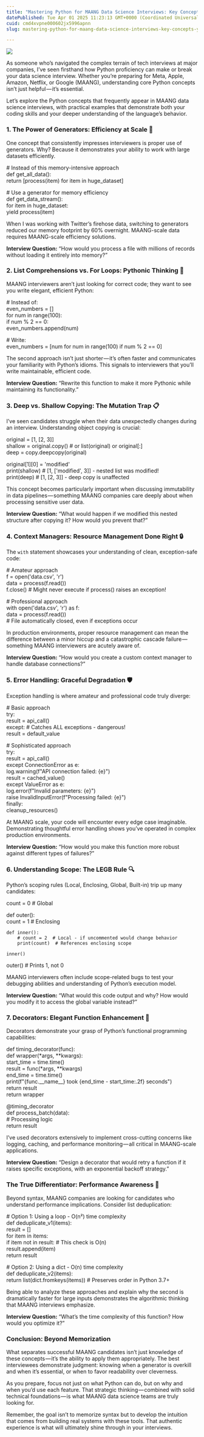 ```yaml
---
title: "Mastering Python for MAANG Data Science Interviews: Key Concepts You Need to Know 🐍💻"
datePublished: Tue Apr 01 2025 11:23:13 GMT+0000 (Coordinated Universal Time)
cuid: cmd4xvpne000602jx5996apnn
slug: mastering-python-for-maang-data-science-interviews-key-concepts-you-need-to-know-b678da423d1f

---
```


![](https://cdn.hashnode.com/res/hashnode/image/upload/v1752608549159/0403066e-a3f2-4860-b46b-68ec2f8ddb7d.png)

As someone who’s navigated the complex terrain of tech interviews at major companies, I’ve seen firsthand how Python proficiency can make or break your data science interview. Whether you’re preparing for Meta, Apple, Amazon, Netflix, or Google (MAANG), understanding core Python concepts isn’t just helpful — it’s essential.

Let’s explore the Python concepts that frequently appear in MAANG data science interviews, with practical examples that demonstrate both your coding skills and your deeper understanding of the language’s behavior.

### 1\. The Power of Generators: Efficiency at Scale 🔄

One concept that consistently impresses interviewers is proper use of generators. Why? Because it demonstrates your ability to work with large datasets efficiently.

\# Instead of this memory-intensive approach  
def get\_all\_data():  
    return \[process(item) for item in huge\_dataset\]

\# Use a generator for memory efficiency  
def get\_data\_stream():  
    for item in huge\_dataset:  
        yield process(item)

When I was working with Twitter’s firehose data, switching to generators reduced our memory footprint by 60% overnight. MAANG-scale data requires MAANG-scale efficiency solutions.

**Interview Question:** “How would you process a file with millions of records without loading it entirely into memory?”

### 2\. List Comprehensions vs. For Loops: Pythonic Thinking 🧠

MAANG interviewers aren’t just looking for correct code; they want to see you write elegant, efficient Python:

\# Instead of:  
even\_numbers = \[\]  
for num in range(100):  
    if num % 2 == 0:  
        even\_numbers.append(num)

\# Write:  
even\_numbers = \[num for num in range(100) if num % 2 == 0\]

The second approach isn’t just shorter — it’s often faster and communicates your familiarity with Python’s idioms. This signals to interviewers that you’ll write maintainable, efficient code.

**Interview Question:** “Rewrite this function to make it more Pythonic while maintaining its functionality.”

### 3\. Deep vs. Shallow Copying: The Mutation Trap 📋

I’ve seen candidates struggle when their data unexpectedly changes during an interview. Understanding object copying is crucial:

original = \[1, \[2, 3\]\]  
shallow = original.copy()  \# or list(original) or original\[:\]  
deep = copy.deepcopy(original)

original\[1\]\[0\] = 'modified'  
print(shallow)  # \[1, \['modified', 3\]\] - nested list was modified!  
print(deep)     # \[1, \[2, 3\]\] - deep copy is unaffected

This concept becomes particularly important when discussing immutability in data pipelines — something MAANG companies care deeply about when processing sensitive user data.

**Interview Question:** “What would happen if we modified this nested structure after copying it? How would you prevent that?”

### 4\. Context Managers: Resource Management Done Right 🔒

The `with` statement showcases your understanding of clean, exception-safe code:

\# Amateur approach  
f = open('data.csv', 'r')  
data = process(f.read())  
f.close()  # Might never execute if process() raises an exception!

\# Professional approach  
with open('data.csv', 'r') as f:  
    data = process(f.read())  
\# File automatically closed, even if exceptions occur

In production environments, proper resource management can mean the difference between a minor hiccup and a catastrophic cascade failure — something MAANG interviewers are acutely aware of.

**Interview Question:** “How would you create a custom context manager to handle database connections?”

### 5\. Error Handling: Graceful Degradation 🛡️

Exception handling is where amateur and professional code truly diverge:

\# Basic approach  
try:  
    result \= api\_call()  
except:  \# Catches ALL exceptions - dangerous!  
    result \= default\_value

\# Sophisticated approach  
try:  
    result = api\_call()  
except ConnectionError as e:  
    log.warning(f"API connection failed: {e}")  
    result = cached\_value()  
except ValueError as e:  
    log.error(f"Invalid parameters: {e}")  
    raise InvalidInputError(f"Processing failed: {e}")  
finally:  
    cleanup\_resources()

At MAANG scale, your code will encounter every edge case imaginable. Demonstrating thoughtful error handling shows you’ve operated in complex production environments.

**Interview Question:** “How would you make this function more robust against different types of failures?”

### 6\. Understanding Scope: The LEGB Rule 🔍

Python’s scoping rules (Local, Enclosing, Global, Built-in) trip up many candidates:

count = 0  \# Global

def outer():  
    count = 1  # Enclosing  
      
    def inner():  
        # count = 2  # Local - if uncommented would change behavior  
        print(count)  # References enclosing scope  
      
    inner()

outer()  # Prints 1, not 0

MAANG interviewers often include scope-related bugs to test your debugging abilities and understanding of Python’s execution model.

**Interview Question:** “What would this code output and why? How would you modify it to access the global variable instead?”

### 7\. Decorators: Elegant Function Enhancement 🎀

Decorators demonstrate your grasp of Python’s functional programming capabilities:

def timing\_decorator(func):  
    def wrapper(\*args, \*\*kwargs):  
        start\_time = time.time()  
        result = func(\*args, \*\*kwargs)  
        end\_time = time.time()  
        print(f"{func.\_\_name\_\_} took {end\_time - start\_time:.2f} seconds")  
        return result  
    return wrapper

@timing\_decorator  
def process\_batch(data):  
    # Processing logic  
    return result

I’ve used decorators extensively to implement cross-cutting concerns like logging, caching, and performance monitoring — all critical in MAANG-scale applications.

**Interview Question:** “Design a decorator that would retry a function if it raises specific exceptions, with an exponential backoff strategy.”

### The True Differentiator: Performance Awareness 🚀

Beyond syntax, MAANG companies are looking for candidates who understand performance implications. Consider list deduplication:

\# Option 1: Using a loop - O(n²) time complexity  
def deduplicate\_v1(items):  
    result = \[\]  
    for item in items:  
        if item not in result:  \# This check is O(n)  
            result.append(item)  
    return result

\# Option 2: Using a dict - O(n) time complexity  
def deduplicate\_v2(items):  
    return list(dict.fromkeys(items))  # Preserves order in Python 3.7+

Being able to analyze these approaches and explain why the second is dramatically faster for large inputs demonstrates the algorithmic thinking that MAANG interviews emphasize.

**Interview Question:** “What’s the time complexity of this function? How would you optimize it?”

### Conclusion: Beyond Memorization

What separates successful MAANG candidates isn’t just knowledge of these concepts — it’s the ability to apply them appropriately. The best interviewees demonstrate judgment: knowing when a generator is overkill and when it’s essential, or when to favor readability over cleverness.

As you prepare, focus not just on what Python can do, but on why and when you’d use each feature. That strategic thinking — combined with solid technical foundations — is what MAANG data science teams are truly looking for.

Remember, the goal isn’t to memorize syntax but to develop the intuition that comes from building real systems with these tools. That authentic experience is what will ultimately shine through in your interviews.